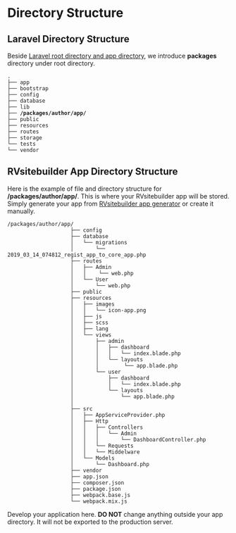 # Directory Structure

## Laravel Directory Structure

Beside [Laravel root directory and app directory](https://laravel.com/docs/master/structure), we introduce **packages** directory under root directory.  

<pre><code>.
├── app
├── bootstrap
├── config
├── database
├── lib
├── <b>/packages/author/app/</b>
├── public
├── resources
├── routes
├── storage
└── tests
└── vendor</code></pre>
 

## RVsitebuilder App Directory Structure 


Here is the example of file and directory structure for **/packages/author/app/**. This is where your RVsitebuilder app will be stored. Simply generate your app from [RVsitebuilder app generator]() or create it manually.

```
/packages/author/app/
                    ├── config
                    ├── database
                    │   └── migrations
                    │       └── 2019_03_14_074812_regist_app_to_core_app.php
                    ├── routes
                    │   ├── Admin
                    │   │    └── web.php
                    │   └── User
                    │       └── web.php
                    ├── public
                    ├── resources
                    │   ├── images
                    │   │   └── icon-app.png
                    │   ├── js
                    │   ├── scss
                    │   ├── lang
                    │   └── views
                    │       ├── admin
                    │       │   ├── dashboard
                    │       │   │   └── index.blade.php
                    │       │   └── layouts
                    │       │        └── app.blade.php
                    │       └── user
                    │           ├── dashboard
                    │           │   └── index.blade.php
                    │           └── layouts
                    │               └── app.blade.php
                    │
                    ├── src
                    │   ├── AppServiceProvider.php
                    │   ├── Http
                    │   │   ├── Controllers
                    │   │   │   └── Admin
                    │   │   │       └── DashboardController.php
                    │   │   └── Requests
                    │   │   └── Middelware           
                    │   └── Models
                    │       └── Dashboard.php
                    ├── vendor
                    ├── app.json
                    ├── composer.json
                    ├── package.json
                    ├── webpack.base.js
                    └── webpack.mix.js
```
 
Develop your application here. **DO NOT** change anything outside your app directory. It will not be exported to the production server. 
